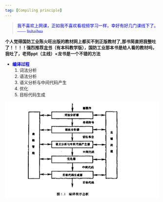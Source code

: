 ```yaml
---
tag: [Compiling principle]
---  
```

> <font color = "blue" face = "楷体">我不喜欢上网课，正如我不喜欢看视频学习一样，幸好有好几门课线下了。     
> —— liuhaihua</font>  

**个人觉得国防工业陈火旺出版的教材网上都买不到正版教材了,那书简直把我整吐了！！！！强烈推荐[龙书](https://book.douban.com/subject/3296317/)（有本科教学版），国防工业那本书是给人看的教材吗，我吐了，老师ppt（主线）+龙书是一个不错的方法**

- **<font color = "blue">编译过程</font>**
    1. 词法分析
    2. 语法分析
    3. 语义分析与中间代码产生
    4. 优化
    5. 目标代码生成  
   
![编译程序总框](/picture/编译程序总框.png)